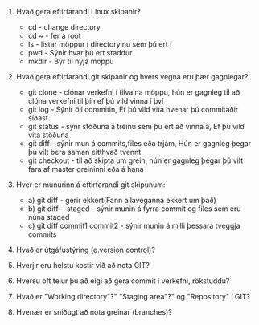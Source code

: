 1. Hvað gera eftirfarandi Linux skipanir?
	*	cd - change directory
	*	cd ~ - fer á root
	*	ls - listar möppur í directoryinu sem þú ert í
	*	pwd - Sýnir hvar þú ert staddur
	*	mkdir - Býr til nýja möppu

2. Hvað gera eftirfarandi git skipanir og hvers vegna eru þær gagnlegar?
	*	git clone - clónar verkefni í tilvalna möppu, hún er gagnleg til að clóna verkefni til þín ef þú vild vinna í því
	*	git log	- Sýnir öll commitin, Ef þú vild vita hvenar þú commitaðir síðast
	*	git status - sýnr stöðuna á tréinu sem þú ert að vinna á, Ef þú vild vita stöðuna
	*	git diff - sýnir mun á commits,files eða trjám, Hún er gagnleg þegar þú vilt bera saman eitthvað tvennt
	*	git checkout - til að skipta um grein, hún er gagnleg þegar þú vilt fara af master greininni eða á hana

3. Hver er munurinn á eftirfarandi git skipunum:
	*	a) git diff - gerir ekkert(Fann allaveganna ekkert um það)
	*	b) git diff --staged - sýnir munin á fyrra commit og files sem eru núna staged
	*	c) git diff commit1 commit2 - sýnir munin á milli þessara tveggja commits

4. 	Hvað er útgáfustýring (e.version control)? 

5.	Hverjir eru helstu kostir við að nota GIT?

6.	Hversu oft telur þú að eigi að gera commit í verkefni, rökstuddu?

7.	Hvað er "Working directory"?" "Staging area"?" og "Repository" í GIT?

8.	Hvenær er sniðugt að nota greinar (branches)? 